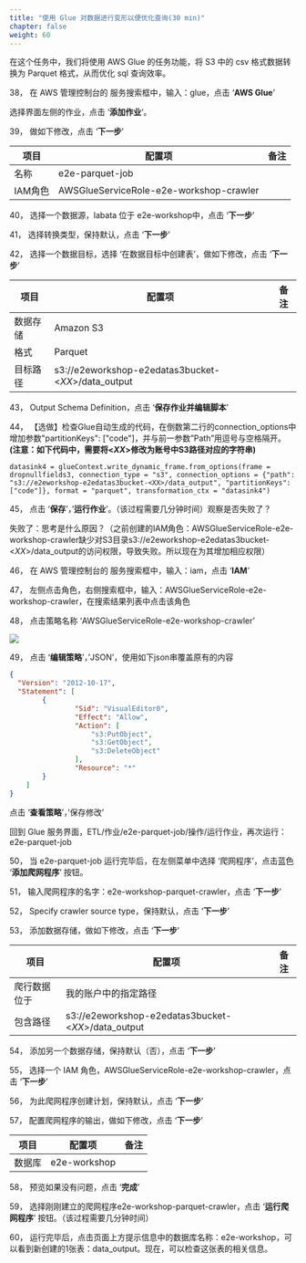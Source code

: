 ```yaml
---
title: "使用 Glue 对数据进行变形以便优化查询(30 min)"
chapter: false
weight: 60
---
```


在这个任务中，我们将使用 AWS Glue 的任务功能，将 S3 中的 csv 格式数据转换为 Parquet 格式，从而优化 sql 查询效率。

38， 在 AWS 管理控制台的 服务搜索框中，输入：glue，点击 ‘**AWS Glue**’

选择界面左侧的作业，点击 ‘**添加作业**‘。

39， 做如下修改，点击 ‘**下一步**’

| 项目    | 配置项                                  | 备注 |
| ------- | --------------------------------------- | ---- |
| 名称    | e2e-parquet-job                         |      |
| IAM角色 | AWSGlueServiceRole-e2e-workshop-crawler |      |

40， 选择一个数据源，labata 位于 e2e-workshop中，点击 ‘**下一步**’

41， 选择转换类型，保持默认，点击 ‘**下一步**’

42， 选择一个数据目标，选择 ‘在数据目标中创建表’，做如下修改，点击 ‘**下一步**’

| 项目     | 配置项                                              | 备注 |
| -------- | --------------------------------------------------- | ---- |
| 数据存储 | Amazon S3                                           |      |
| 格式     | Parquet                                             |      |
| 目标路径 | s3://e2eworkshop-e2edatas3bucket-<*XX*>/data_output |      |

43， Output Schema Definition，点击 ‘**保存作业并编辑脚本**’

44， 【选做】检查Glue自动生成的代码，在倒数第二行的connection_options中增加参数"partitionKeys": ["code"]，并与前一参数”Path”用逗号与空格隔开。**(注意：如下代码中，需要将<*XX*>修改为账号中S3路径对应的字符串)**

~~~Plaintext
datasink4 = glueContext.write_dynamic_frame.from_options(frame = dropnullfields3, connection_type = "s3", connection_options = {"path": "s3://e2eworkshop-e2edatas3bucket-<XX>/data_output", "partitionKeys": ["code"]}, format = "parquet", transformation_ctx = "datasink4")
~~~
45， 点击 ‘**保存**’，’**运行作业**’。（该过程需要几分钟时间）观察是否失败了？

失败了：思考是什么原因？（之前创建的IAM角色：AWSGlueServiceRole-e2e-workshop-crawler缺少对S3目录s3://e2eworkshop-e2edatas3bucket-<*XX*>/data_output的访问权限，导致失败。所以现在为其增加相应权限）

46， 在 AWS 管理控制台的 服务搜索框中，输入：iam，点击 ‘**IAM**’

47，    左侧点击角色，右侧搜索框中，输入：AWSGlueServiceRole-e2e-workshop-crawler，在搜索结果列表中点击该角色

48，    点击策略名称 ‘AWSGlueServiceRole-e2e-workshop-crawler’

![](/images/LakeHouse/3_6_0_glue_etl_iam.png)

49，    点击 ‘**编辑策略**’，’JSON’，使用如下json串覆盖原有的内容

~~~json
{
  "Version": "2012-10-17",
  "Statement": [
		{
				"Sid": "VisualEditor0",
				"Effect": "Allow",
				"Action": [
					"s3:PutObject",
					"s3:GetObject",
					"s3:DeleteObject"
				],
				"Resource": "*"
		}
	]
}
~~~

点击 ‘**查看策略**’，’保存修改’

回到 Glue 服务界面，ETL/作业/e2e-parquet-job/操作/运行作业，再次运行：e2e-parquet-job

50，    当 e2e-parquet-job 运行完毕后，在左侧菜单中选择 ‘爬网程序’，点击蓝色 ‘**添加爬网程序**’ 按钮。

51，    输入爬网程序的名字：e2e-workshop-parquet-crawler，点击 ‘**下一步**’

52，    Specify crawler source type，保持默认，点击 ‘**下一步**’

53，    添加数据存储，做如下修改，点击 ‘**下一步**’

| 项目         | 配置项                                              | 备注 |
| ------------ | --------------------------------------------------- | ---- |
| 爬行数据位于 | 我的账户中的指定路径                                |      |
| 包含路径     | s3://e2eworkshop-e2edatas3bucket-<*XX*>/data_output |      |

54，    添加另一个数据存储，保持默认（否），点击 ‘**下一步**’

55，    选择一个 IAM 角色，AWSGlueServiceRole-e2e-workshop-crawler，点击 ‘**下一步**’

56，    为此爬网程序创建计划，保持默认，点击 ‘**下一步**’

57，    配置爬网程序的输出，做如下修改，点击 ‘**下一步**’

| 项目   | 配置项       | 备注 |
| ------ | ------------ | ---- |
| 数据库 | e2e-workshop |      |

58，    预览如果没有问题，点击 ‘**完成**’

59，    选择刚刚建立的爬网程序e2e-workshop-parquet-crawler，点击 ‘**运行爬网程序**’ 按钮。（该过程需要几分钟时间）

60，    运行完毕后，点击页面上方提示信息中的数据库名称：e2e-workshop，可以看到新创建的1张表：data_output。现在，可以检查这张表的相关信息。
